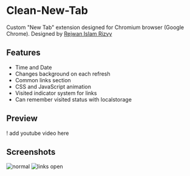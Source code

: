 # Clean-New-Tab
Custom "New Tab" extension designed for Chromium browser (Google Chrome). Designed by [Rejwan Islam Rizvy](https://www.facebook.com/RIR360)
## Features
* Time and Date 
* Changes background on each refresh
* Common links section
* CSS and JavaScript animation
* Visited indicator system for links
* Can remember visited status with localstorage
## Preview
! add youtube video here
## Screenshots
![normal](https://user-images.githubusercontent.com/50569315/114199091-cfb68200-9975-11eb-88e3-6d585ef5ca7c.png)
![links open](https://user-images.githubusercontent.com/50569315/114199080-cd542800-9975-11eb-8318-fbb06d754f3d.png)
